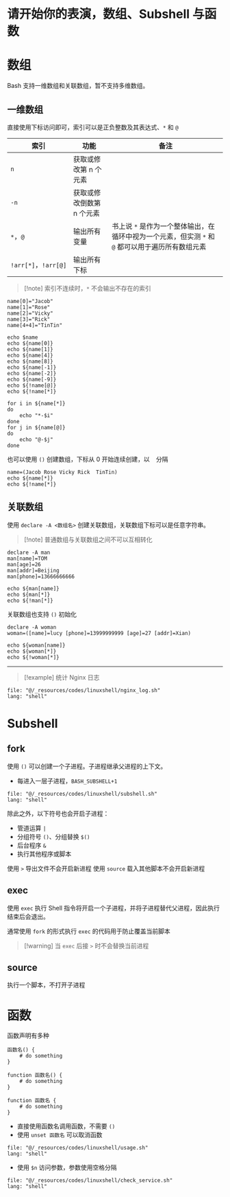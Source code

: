 # 请开始你的表演，数组、Subshell 与函数
# 数组

Bash 支持一维数组和关联数组，暂不支持多维数组。
## 一维数组

直接使用下标访问即可，索引可以是正负整数及其表达式、`*` 和 `@`

| 索引                  | 功能             | 备注                                                       |
| ------------------- | -------------- | -------------------------------------------------------- |
| `n`                 | 获取或修改第 n 个元素   |                                                          |
| `-n`                | 获取或修改倒数第 n 个元素 |                                                          |
| `*`，`@`             | 输出所有变量         | 书上说 `*` 是作为一个整体输出，在循环中视为一个元素，但实测 `*` 和 `@` 都可以用于遍历所有数组元素 |
| `!arr[*]`，`!arr[@]` | 输出所有下标         |                                                          |
> [!note] 索引不连续时，`*` 不会输出不存在的索引

```shell
name[0]="Jacob"
name[1]="Rose"
name[2]="Vicky"
name[3]="Rick"
name[4+4]="TinTin"

echo $name
echo ${name[0]}
echo ${name[1]}
echo ${name[4]}
echo ${name[8]}
echo ${name[-1]}
echo ${name[-2]}
echo ${name[-9]}
echo ${!name[@]}
echo ${!name[*]}

for i in ${name[*]}
do
    echo "*-$i"
done
for j in ${name[@]}
do
    echo "@-$j"
done
```

也可以使用 `()` 创建数组，下标从 0 开始连续创建，以 ` ` 分隔

```shell
name=(Jacob Rose Vicky Rick  TinTin)
echo ${name[*]}
echo ${!name[*]}
```
## 关联数组

使用 `declare -A <数组名>` 创建关联数组，关联数组下标可以是任意字符串。

> [!note] 普通数组与关联数组之间不可以互相转化

```shell
declare -A man
man[name]=TOM
man[age]=26
man[addr]=Beijing
man[phone]=13666666666

echo ${man[name]}
echo ${man[*]}
echo ${!man[*]}
```

关联数组也支持 `()` 初始化

```shell
declare -A woman
woman=([name]=lucy [phone]=13999999999 [age]=27 [addr]=Xian)

echo ${woman[name]}
echo ${woman[*]}
echo ${!woman[*]}
```

---

> [!example] 统计 Nginx 日志
```reference fold
file: "@/_resources/codes/linuxshell/nginx_log.sh"
lang: "shell"
```
# Subshell
## fork

使用 `()` 可以创建一个子进程。子进程继承父进程的上下文。
- 每进入一层子进程，`BASH_SUBSHELL+1`

```reference fold
file: "@/_resources/codes/linuxshell/subshell.sh"
lang: "shell"
```

除此之外，以下符号也会开启子进程：
- 管道运算 `|`
- 分组符号 `()`、分组替换 `$()`
- 后台程序 `&`
- 执行其他程序或脚本

使用 `>` 导出文件不会开启新进程
使用 `source` 载入其他脚本不会开启新进程
## exec

使用 `exec` 执行 Shell 指令将开启一个子进程，并将子进程替代父进程，因此执行结束后会退出。

通常使用 `fork` 的形式执行 `exec` 的代码用于防止覆盖当前脚本

> [!warning] 当 `exec` 后接 `>` 时不会替换当前进程
## source

执行一个脚本，不打开子进程
# 函数

函数声明有多种

```shell
函数名() {
    # do something
}

function 函数名() {
    # do something
}

function 函数名 {
    # do something
}
```

- 直接使用函数名调用函数，不需要 `()`
- 使用 `unset 函数名` 可以取消函数

```reference
file: "@/_resources/codes/linuxshell/usage.sh"
lang: "shell"
```

- 使用 `$n` 访问参数，参数使用空格分隔

```reference
file: "@/_resources/codes/linuxshell/check_service.sh"
lang: "shell"
```
